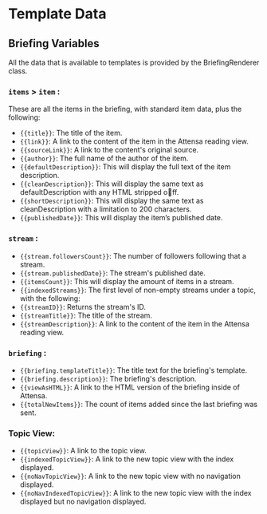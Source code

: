 # Template Data

## Briefing Variables

All the data that is available to templates is provided by the BriefingRenderer class.

### `items` > `item` : 

These are all the items in the briefing, with standard item data, plus the following:

* `{{title}}`: The title of the item.
* `{{link}}`: A link to the content of the item in the Attensa reading view.
* `{{sourceLink}}`: A link to the content's original source.
* `{{author}}`: The full name of the author of the item. 
* `{{defaultDescription}}`: This will display the full text of the item description.
* `{{cleanDescription}}`: This will display the same text as defaultDescription with any HTML stripped off.
* `{{shortDescription}}`: This will display the same text as cleanDescription with a limitation to 200 characters.
* `{{publishedDate}}`: This will display the item’s published date.

### `stream` : 

* `{{stream.followersCount}}`: The number of followers following that a stream.
* `{{stream.publishedDate}}`: The stream's published date.
* `{{itemsCount}}`: This will display the amount of items in a stream. 
* `{{indexedStreams}}`: The first level of non-empty streams under a topic, with the following:
* `{{streamID}}`: Returns the stream's ID.
* `{{streamTitle}}`: The title of the stream.
* `{{streamDescription}}`: A link to the content of the item in the Attensa reading view.

### `briefing` : 

* `{{briefing.templateTitle}}`: The title text for the briefing's template. 
* `{{briefing.description}}`: The briefing's description.
* `{{viewAsHTML}}`: A link to the HTML version of the briefing inside of Attensa.
* `{{totalNewItems}}`: The count of items added since the last briefing was sent. 

### Topic View:

* `{{topicView}}`: A link to the topic view.
* `{{indexedTopicView}}`: A link to the new topic view with the index displayed.
* `{{noNavTopicView}}`: A link to the new topic view with no navigation displayed.
* `{{noNavIndexedTopicView}}`: A link to the new topic view with the index displayed but no navigation displayed.
